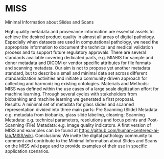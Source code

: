 # MISS
Minimal Information about Slides and Scans

High quality metadata and provenance information are essential assets to achieve the desired product quality in almost all areas of digital pathology. Especially when datasets are used in computational pathology, we need the appropriate information to document the technical and medical validation process and to support future regulatory approvals. There are several standards available covering dedicated parts, e.g. MIABIS for sample and donor metadata and DICOM or vendor specific attributes for file formats and scanning metadata. Our aim is not to propose yet another metadata standard, but to describe a small and minimal data set across different standardization activities  and initiate a community driven approach for collecting and harmonizing existing ontologies.
Materials and Methods: MISS was defined within the use cases of a large scale digitization effort for machine learning. Through several cycles with stakeholders from biobanking and machine learning we generated a first proposal.  
Results: A minimal set of metadata for glass slides and scanned representation divided into three main parts: Pre Scanning (Slide) Metadata: e.g. metadata from biobanks, glass slide labeling, cleaning;  Scanning Metadata: e.g. technical parameters, resolutions and focus points  and Post-Scanning (File) Metadata: e.g. image quality indicators.  A first version of MISS and examples  can be found at https://github.com/human-centered-ai-lab/MISS/wiki.
Conclusions: We invite the digital pathology community to comment and contribute to the Minimal Information about Slides and Scans on the MISS wiki page and to provide examples of their use in specific application scenarios.

